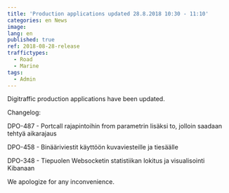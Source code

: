 ```yaml
---
title: 'Production applications updated 28.8.2018 10:30 - 11:10'
categories: en News
image:
lang: en
published: true
ref: 2018-08-28-release
traffictypes:
  - Road
  - Marine
tags:
  - Admin
---
```


Digitraffic production applications have been updated.

Changelog:

DPO-487 - Portcall rajapintoihin from parametrin lisäksi to, jolloin saadaan tehtyä aikarajaus

DPO-458 - Binääriviestit käyttöön kuvaviesteille ja tiesäälle

DPO-348 - Tiepuolen Websocketin statistiikan lokitus ja visualisointi Kibanaan

We apologize for any inconvenience.
